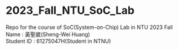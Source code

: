 # 2023_Fall_NTU_SoC_Lab
Repo for the course of SoC(System-on-Chip) Lab in NTU 2023 Fall <br/>
Name : 黃聖崴(Sheng-Wei Huang) <br/>
Student ID : 61275047H(Student in NTNU)
